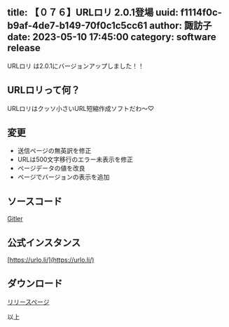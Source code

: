 title: 【０７６】URLロリ 2.0.1登場
uuid: f1114f0c-b9af-4de7-b149-70f0c1c5cc61
author: 諏訪子
date: 2023-05-10 17:45:00
category: software release
----
URLロリ は2.0.1にバージョンアップしました！！

## URLロリって何？
URLロリはクッソ小さいURL短縮作成ソフトだわ〜♡

## 変更
* 送信ページの無英訳を修正
* URLは500文字移行のエラー未表示を修正
* ページデータの値を改良
* ページでバージョンの表示を追加

## ソースコード
[Gitler](https://gitler.moe/suwako/urloli)

## 公式インスタンス
[https://urlo.li/](https://urlo.li/)

## ダウンロード
[リリースページ](https://gitler.moe/suwako/urloli/releases)

以上
